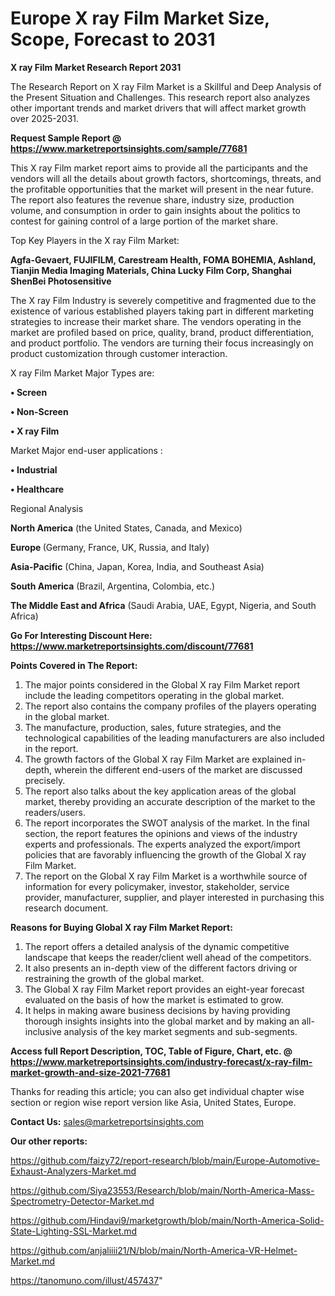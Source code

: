 # Europe X ray Film Market Size, Scope, Forecast to 2031

<strong>X ray Film Market Research Report 2031</strong>

The Research Report on X ray Film Market is a Skillful and Deep Analysis of the Present Situation and Challenges. This research report also analyzes other important trends and market drivers that will affect market growth over 2025-2031.

<strong>Request Sample Report @ <a href=https://www.marketreportsinsights.com/sample/77681>https://www.marketreportsinsights.com/sample/77681</a></strong>

This X ray Film market report aims to provide all the participants and the vendors will all the details about growth factors, shortcomings, threats, and the profitable opportunities that the market will present in the near future. The report also features the revenue share, industry size, production volume, and consumption in order to gain insights about the politics to contest for gaining control of a large portion of the market share.

Top Key Players in the X ray Film Market:

<strong>Agfa-Gevaert, FUJIFILM, Carestream Health, FOMA BOHEMIA, Ashland, Tianjin Media Imaging Materials, China Lucky Film Corp, Shanghai ShenBei Photosensitive</strong>

The X ray Film Industry is severely competitive and fragmented due to the existence of various established players taking part in different marketing strategies to increase their market share. The vendors operating in the market are profiled based on price, quality, brand, product differentiation, and product portfolio. The vendors are turning their focus increasingly on product customization through customer interaction.

X ray Film Market Major Types are:

<strong>• Screen

• Non-Screen

• X ray Film</strong>

Market Major end-user applications :

<strong>• Industrial

• Healthcare</strong>

Regional Analysis

</u><strong><b>North America</b></strong> (the United States, Canada, and Mexico)

<strong><b>Europe </b></strong>(Germany, France, UK, Russia, and Italy)

<strong><b>Asia-Pacific</b></strong> (China, Japan, Korea, India, and Southeast Asia)

<strong><b>South America</b></strong> (Brazil, Argentina, Colombia, etc.)

<strong><b>The Middle East and Africa</b></strong> (Saudi Arabia, UAE, Egypt, Nigeria, and South Africa)

<strong>Go For Interesting Discount Here: <a href=https://www.marketreportsinsights.com/discount/77681>https://www.marketreportsinsights.com/discount/77681</a></strong>

<strong>Points Covered in The Report:</strong>
<ol>
  <li>The major points considered in the Global X ray Film Market report include the leading competitors operating in the global market.</li>
  <li>The report also contains the company profiles of the players operating in the global market.</li>
  <li>The manufacture, production, sales, future strategies, and the technological capabilities of the leading manufacturers are also included in the report.</li>
  <li>The growth factors of the Global X ray Film Market are explained in-depth, wherein the different end-users of the market are discussed precisely.</li>
  <li>The report also talks about the key application areas of the global market, thereby providing an accurate description of the market to the readers/users.</li>
  <li>The report incorporates the SWOT analysis of the market. In the final section, the report features the opinions and views of the industry experts and professionals. The experts analyzed the export/import policies that are favorably influencing the growth of the Global X ray Film Market.</li>
  <li>The report on the Global X ray Film Market is a worthwhile source of information for every policymaker, investor, stakeholder, service provider, manufacturer, supplier, and player interested in purchasing this research document.</li>
</ol>
<strong>Reasons for Buying Global X ray Film Market Report:</strong>

<ol>
  <li>The report offers a detailed analysis of the dynamic competitive landscape that keeps the reader/client well ahead of the competitors.</li>
  <li>It also presents an in-depth view of the different factors driving or restraining the growth of the global market.</li>
  <li>The Global X ray Film Market report provides an eight-year forecast evaluated on the basis of how the market is estimated to grow.</li>
  <li>It helps in making aware business decisions by having providing thorough insights insights into the global market and by making an all-inclusive analysis of the key market segments and sub-segments.</li>
</ol>
<strong>Access full Report Description, TOC, Table of Figure, Chart, etc. @ <a href=https://www.marketreportsinsights.com/industry-forecast/x-ray-film-market-growth-and-size-2021-77681>https://www.marketreportsinsights.com/industry-forecast/x-ray-film-market-growth-and-size-2021-77681</a></strong>


Thanks for reading this article; you can also get individual chapter wise section or region wise report version like Asia, United States, Europe.

<strong>Contact Us:</strong>
sales@marketreportsinsights.com

<strong>Our other reports:</strong>

<a href=https://github.com/faizy72/report-research/blob/main/Europe-Automotive-Exhaust-Analyzers-Market.md>https://github.com/faizy72/report-research/blob/main/Europe-Automotive-Exhaust-Analyzers-Market.md</a>

<a href=https://github.com/Siya23553/Research/blob/main/North-America-Mass-Spectrometry-Detector-Market.md>https://github.com/Siya23553/Research/blob/main/North-America-Mass-Spectrometry-Detector-Market.md</a>

<a href=https://github.com/Hindavi9/marketgrowth/blob/main/North-America-Solid-State-Lighting-SSL-Market.md>https://github.com/Hindavi9/marketgrowth/blob/main/North-America-Solid-State-Lighting-SSL-Market.md</a>

<a href=https://github.com/anjaliiii21/N/blob/main/North-America-VR-Helmet-Market.md>https://github.com/anjaliiii21/N/blob/main/North-America-VR-Helmet-Market.md</a>

<a href=https://tanomuno.com/illust/457437>https://tanomuno.com/illust/457437</a>"
